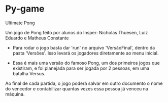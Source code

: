 # Py-game
Ultimate Pong

Um jogo de Pong feito por alunos do Insper: Nicholas Thuesen, Luiz Eduardo e Matheus Constante 

 - Para rodar o jogo basta dar 'run' no arquivo 'VersâoFinal', dentro da pasta 'Versôes'. Isso levará os jogadores diretamente ao menu inicial.

 - Essa é mais uma versão do famoso Pong, um dos primeiros jogos que existiram, e foi planejada para ser jogada por 2 pessoas, em uma batalha Versus.

 Ao final de cada partida, o jogo poderá salvar em outro documento o nome do vencedor e contabilizar quantas vezes essa pessoa já venceu na máquina.


